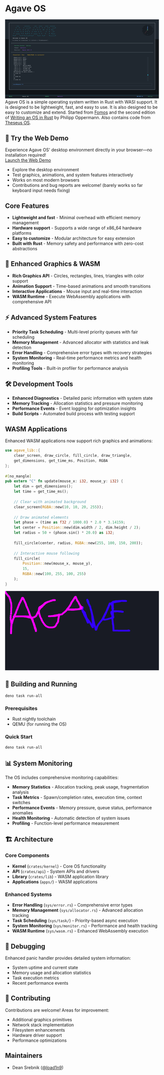 # Agave OS

![Desktop Environment](assets/terminal.png)
Agave OS is a simple operating system written in Rust with WASI support. It is designed to be lightweight, fast, and easy to use. It is also designed to be easy to customize and extend. Started from [Fomos](https://github.com/Ruddle/Fomos) and the second edition of
[Writing an OS in Rust](https://os.phil-opp.com/) by Philipp Oppermann. Also contains code from [Theseus OS](https://github.com/theseus-os/Theseus).

## 🚀 Try the Web Demo

Experience Agave OS' desktop environment directly in your browser—no installation required!  
[Launch the Web Demo](https://agave.load1n9.deno.net/)

- Explore the desktop environment
- Test graphics, animations, and system features interactively
- Works on most modern browsers
- Contributions and bug reports are welcome! (barely works so far keyboard input needs fixing)

## Core Features

- **Lightweight and fast** - Minimal overhead with efficient memory management
- **Hardware support** - Supports a wide range of x86_64 hardware platforms
- **Easy to customize** - Modular architecture for easy extension
- **Built with Rust** - Memory safety and performance with zero-cost abstractions

## 🎨 Enhanced Graphics & WASM

- **Rich Graphics API** - Circles, rectangles, lines, triangles with color support
- **Animation Support** - Time-based animations and smooth transitions
- **Interactive Applications** - Mouse input and real-time interaction
- **WASM Runtime** - Execute WebAssembly applications with comprehensive API

## ⚡ Advanced System Features

- **Priority Task Scheduling** - Multi-level priority queues with fair scheduling
- **Memory Management** - Advanced allocator with statistics and leak detection
- **Error Handling** - Comprehensive error types with recovery strategies
- **System Monitoring** - Real-time performance metrics and health monitoring
- **Profiling Tools** - Built-in profiler for performance analysis

## 🛠️ Development Tools

- **Enhanced Diagnostics** - Detailed panic information with system state
- **Memory Tracking** - Allocation statistics and pressure monitoring
- **Performance Events** - Event logging for optimization insights
- **Build Scripts** - Automated build process with testing support

## WASM Applications

Enhanced WASM applications now support rich graphics and animations:

```rust
use agave_lib::{
    clear_screen, draw_circle, fill_circle, draw_triangle, 
    get_dimensions, get_time_ms, Position, RGBA
};

#[no_mangle]
pub extern "C" fn update(mouse_x: i32, mouse_y: i32) {
    let dim = get_dimensions();
    let time = get_time_ms();
    
    // Clear with animated background
    clear_screen(RGBA::new(10, 10, 20, 255));
    
    // Draw animated elements
    let phase = (time as f32 / 1000.0) * 2.0 * 3.14159;
    let center = Position::new(dim.width / 2, dim.height / 2);
    let radius = 50 + (phase.sin() * 20.0) as i32;
    
    fill_circle(center, radius, RGBA::new(255, 100, 150, 200));
    
    // Interactive mouse following
    fill_circle(
        Position::new(mouse_x, mouse_y),
        15,
        RGBA::new(100, 255, 100, 255)
    );
}
```

![Enhanced WASM app with animations](assets/demo.png)

## 🔧 Building and Running

```powershell
deno task run-all
```

### Prerequisites

- Rust nightly toolchain
- QEMU (for running the OS)

### Quick Start

```powershell
deno task run-all
```

## 📊 System Monitoring

The OS includes comprehensive monitoring capabilities:

- **Memory Statistics** - Allocation tracking, peak usage, fragmentation analysis
- **Task Metrics** - Spawn/completion rates, execution time, context switches
- **Performance Events** - Memory pressure, queue status, performance anomalies
- **Health Monitoring** - Automatic detection of system issues
- **Profiling** - Function-level performance measurement

## 🏗️ Architecture

### Core Components

- **Kernel** (`crates/kernel`) - Core OS functionality
- **API** (`crates/api`) - System APIs and drivers
- **Library** (`crates/lib`) - WASM application library
- **Applications** (`apps/`) - WASM applications

### Enhanced Systems

- **Error Handling** (`sys/error.rs`) - Comprehensive error types
- **Memory Management** (`sys/allocator.rs`) - Advanced allocation tracking
- **Task Scheduling** (`sys/task/`) - Priority-based async execution
- **System Monitoring** (`sys/monitor.rs`) - Performance and health tracking
- **WASM Runtime** (`sys/wasm.rs`) - Enhanced WebAssembly execution

## 🐛 Debugging

Enhanced panic handler provides detailed system information:

- System uptime and current state
- Memory usage and allocation statistics
- Task execution metrics
- Recent performance events

## 🤝 Contributing

Contributions are welcome! Areas for improvement:

- Additional graphics primitives
- Network stack implementation
- Filesystem enhancements
- Hardware driver support
- Performance optimizations

## Maintainers

- Dean Srebnik ([@load1n9](https://github.com/load1n9))
